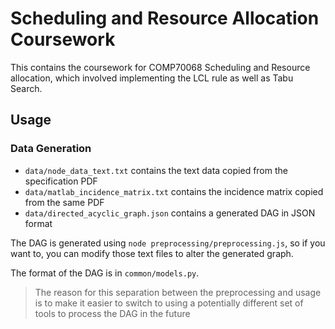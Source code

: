 # Scheduling and Resource Allocation Coursework
This contains the coursework for COMP70068 Scheduling and Resource allocation, which involved implementing the LCL rule as well as Tabu Search.
## Usage
### Data Generation
- `data/node_data_text.txt` contains the text data copied from the specification PDF
- `data/matlab_incidence_matrix.txt` contains the incidence matrix copied from the same PDF
- `data/directed_acyclic_graph.json` contains a generated DAG in JSON format

The DAG is generated using `node preprocessing/preprocessing.js`, so if you want to, you can modify those text files to alter the generated graph.

The format of the DAG is in `common/models.py`.

> The reason for this separation between the preprocessing and usage is to make it easier to switch to using a potentially different set of tools to process the DAG in the future
